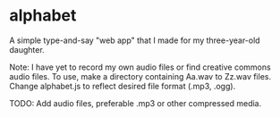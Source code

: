 alphabet
========

A simple type-and-say "web app" that I made for my three-year-old daughter.

Note: I have yet to record my own audio files or find creative commons audio files. To use, make a directory containing Aa.wav to Zz.wav files. Change alphabet.js to reflect desired file format (.mp3, .ogg).

TODO: Add audio files, preferable .mp3 or other compressed media.